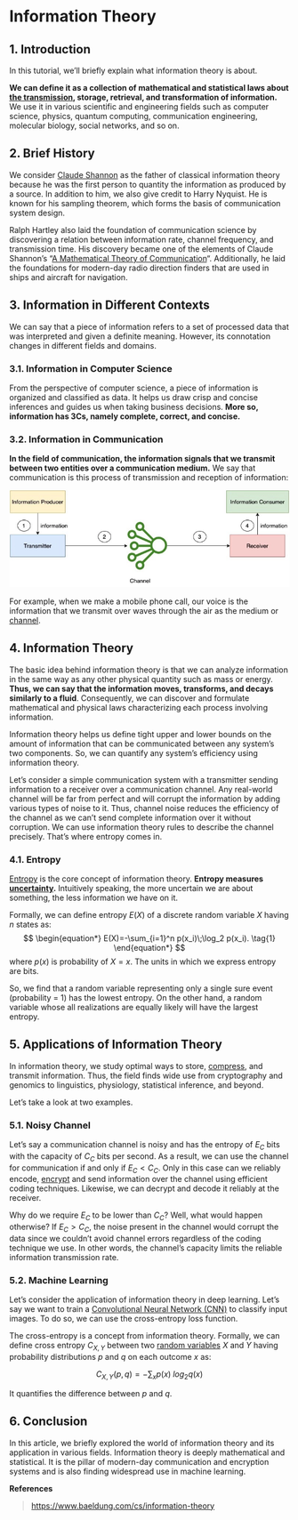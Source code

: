 # Information Theory

## 1. Introduction

In this tutorial, we’ll briefly explain what information theory is about.

**We can define it as a collection of mathematical and statistical laws about [the transmission](https://www.baeldung.com/cs/packet-transmission-time), storage, retrieval, and transformation of information.** We use it in various scientific and engineering fields such as computer science, physics, quantum computing, communication engineering, molecular biology, social networks, and so on.

## 2. Brief History

We consider [Claude Shannon](https://www.baeldung.com/cs/ai-chess) as the father of classical information theory because he was the first person to quantity the information as produced by a source. In addition to him, we also give credit to Harry Nyquist. He is known for his sampling theorem, which forms the basis of communication system design.

Ralph Hartley also laid the foundation of communication science by discovering a relation between information rate, channel frequency, and transmission time. His discovery became one of the elements of Claude Shannon’s “[A Mathematical Theory of Communication](https://people.math.harvard.edu/~ctm/home/text/others/shannon/entropy/entropy.pdf)“. Additionally, he laid the foundations for modern-day radio direction finders that are used in ships and aircraft for navigation.

## 3. Information in Different Contexts

We can say that a piece of information refers to a set of processed data that was interpreted and given a definite meaning. However, its connotation changes in different fields and domains.

### 3.1. Information in Computer Science

From the perspective of computer science, a piece of information is organized and classified as data. It helps us draw crisp and concise inferences and guides us when taking business decisions. **More so, information has 3Cs, namely complete, correct, and concise.**

### 3.2. Information in Communication

**In the field of communication, the information signals that we transmit between two entities over a communication medium.** We say that communication is this process of transmission and reception of information:

![information](Information%20Theory.assets/information.webp)

For example, when we make a mobile phone call, our voice is the information that we transmit over waves through the air as the medium or [channel](https://www.baeldung.com/cs/cnn-channels).

## 4. Information Theory

The basic idea behind information theory is that we can analyze information in the same way as any other physical quantity such as mass or energy. **Thus, we can say that the information moves, transforms, and decays similarly to a fluid**. Consequently, we can discover and formulate mathematical and physical laws characterizing each process involving information.

Information theory helps us define tight upper and lower bounds on the amount of information that can be communicated between any system’s two components. So, we can quantify any system’s efficiency using information theory.

Let’s consider a simple communication system with a transmitter sending information to a receiver over a communication channel. Any real-world channel will be far from perfect and will corrupt the information by adding various types of noise to it. Thus, channel noise reduces the efficiency of the channel as we can’t send complete information over it without corruption. We can use information theory rules to describe the channel precisely. That’s where entropy comes in.

### 4.1. Entropy

[Entropy](https://www.baeldung.com/cs/cs-entropy-definition) is the core concept of information theory. **Entropy measures [uncertainty](https://www.baeldung.com/cs/ml-information-gain).** Intuitively speaking, the more uncertain we are about something, the less information we have on it.

Formally, we can define entropy $E(X)$ of a discrete random variable $X$ having $n$ states as:
$$
\begin{equation*}
	E(X)=-\sum_{i=1}^n p(x_i)\;\log_2 p(x_i). \tag{1}
\end{equation*}
$$
where $p(x)$ is probability of $X = x$. The units in which we express entropy are bits.

So, we find that a random variable representing only a single sure event (probability = 1) has the lowest entropy. On the other hand, a random variable whose all realizations are equally likely will have the largest entropy.

## 5. Applications of Information Theory

In information theory, we study optimal ways to store, [compress](https://www.baeldung.com/cs/zlib-vs-gzip-vs-zip), and transmit information. Thus, the field finds wide use from cryptography and genomics to linguistics, physiology, statistical inference, and beyond.

Let’s take a look at two examples.

### 5.1. Noisy Channel

Let’s say a communication channel is noisy and has the entropy of $E_{C}$ bits with the capacity of $C_{C}$ bits per second. As a result, we can use the channel for communication if and only if $E_{C} < C_{C}$. Only in this case can we reliably encode, [encrypt](https://www.baeldung.com/cs/hashing-vs-encryption) and send information over the channel using efficient coding techniques. Likewise, we can decrypt and decode it reliably at the receiver.

Why do we require $E_C$ to be lower than $C_C$? Well, what would happen otherwise? If $E_{C} > C_{C}$, the noise present in the channel would corrupt the data since we couldn’t avoid channel errors regardless of the coding technique we use. In other words, the channel’s capacity limits the reliable information transmission rate.

### 5.2. Machine Learning

Let’s consider the application of information theory in deep learning. Let’s say we want to train a [Convolutional Neural Network (CNN)](https://www.baeldung.com/cs/ai-convolutional-neural-networks) to classify input images. To do so, we can use the cross-entropy loss function.

The cross-entropy is a concept from information theory. Formally, we can define cross entropy $C_{X, Y}$ between two [random variables](https://www.baeldung.com/cs/random-variables) $X$ and $Y$ having probability distributions $p$ and $q$ on each outcome $x$ as:

$$
\begin{equation*}
	C_{X, Y}(p, q)=-\sum_{x} p(x)\; log_2 q(x)\tag{2}
\end{equation*}
$$

It quantifies the difference between $p$ and $q$.

## 6. Conclusion

In this article, we briefly explored the world of information theory and its application in various fields. Information theory is deeply mathematical and statistical. It is the pillar of modern-day communication and encryption systems and is also finding widespread use in machine learning.


**References**

> https://www.baeldung.com/cs/information-theory